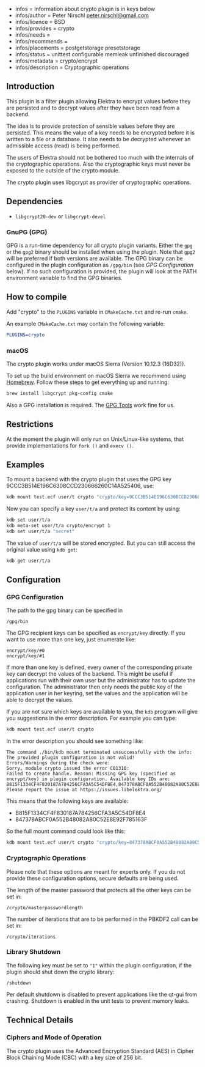 - infos = Information about crypto plugin is in keys below
- infos/author = Peter Nirschl <peter.nirschl@gmail.com>
- infos/licence = BSD
- infos/provides = crypto
- infos/needs =
- infos/recommends =
- infos/placements = postgetstorage presetstorage
- infos/status = unittest configurable memleak unfinished discouraged
- infos/metadata = crypto/encrypt
- infos/description = Cryptographic operations

## Introduction

This plugin is a filter plugin allowing Elektra to encrypt values before they are
persisted and to decrypt values after they have been read from a backend.

The idea is to provide protection of sensible values before they are persisted.
This means the value of a key needs to be encrypted before it is written to a file or a database.
It also needs to be decrypted whenever an admissible access (read) is being performed.

The users of Elektra should not be bothered too much with the internals of the cryptographic operations.
Also the cryptographic keys must never be exposed to the outside of the crypto module.

The crypto plugin uses libgcrypt as provider of cryptographic operations.

## Dependencies

- `libgcrypt20-dev` or `libgcrypt-devel`

### GnuPG (GPG)

GPG is a run-time dependency for all crypto plugin variants.
Either the `gpg` or the `gpg2` binary should be installed when using the plugin.
Note that `gpg2` will be preferred if both versions are available.
The GPG binary can be configured in the plugin configuration as `/gpg/bin` (see _GPG Configuration_ below).
If no such configuration is provided, the plugin will look at the PATH environment variable to find the GPG binaries.

## How to compile

Add "crypto" to the `PLUGINS` variable in `CMakeCache.txt` and re-run `cmake`.

An example `CMakeCache.txt` may contain the following variable:

```cmake
PLUGINS=crypto
```

### macOS

The crypto plugin works under macOS Sierra (Version 10.12.3 (16D32)).

To set up the build environment on macOS Sierra we recommend using [Homebrew](http://brew.sh/).
Follow these steps to get everything up and running:

```sh
brew install libgcrypt pkg-config cmake
```

Also a GPG installation is required. The [GPG Tools](https://gpgtools.org) work fine for us.

## Restrictions

At the moment the plugin will only run on Unix/Linux-like systems, that provide implementations for `fork ()` and `execv ()`.

## Examples

To mount a backend with the crypto plugin that uses the GPG key 9CCC3B514E196C6308CCD230666260C14A525406, use:

```sh
kdb mount test.ecf user/t crypto "crypto/key=9CCC3B514E196C6308CCD230666260C14A525406"
```

Now you can specify a key `user/t/a` and protect its content by using:

```sh
kdb set user/t/a
kdb meta-set user/t/a crypto/encrypt 1
kdb set user/t/a "secret"
```

The value of `user/t/a` will be stored encrypted.
But you can still access the original value using `kdb get`:

```sh
kdb get user/t/a
```

## Configuration

### GPG Configuration

The path to the gpg binary can be specified in

```
/gpg/bin
```

The GPG recipient keys can be specified as `encrypt/key` directly.
If you want to use more than one key, just enumerate like:

```
encrypt/key/#0
encrypt/key/#1
```

If more than one key is defined, every owner of the corresponding private key can decrypt the values of the backend.
This might be useful if applications run with their own user but the administrator has to update the configuration.
The administrator then only needs the public key of the application user in her keyring, set the values and the application will be able to decrypt the values.

If you are not sure which keys are available to you, the `kdb` program will give you suggestions in the error description.
For example you can type:

```sh
kdb mount test.ecf user/t crypto
```

In the error description you should see something like:

```
The command ./bin/kdb mount terminated unsuccessfully with the info:
The provided plugin configuration is not valid!
Errors/Warnings during the check were:
Sorry, module crypto issued the error C01310:
Failed to create handle. Reason: Missing GPG key (specified as encrypt/key) in plugin configuration. Available key IDs are: B815F1334CF4F830187A784256CFA3A5C54DF8E4,847378ABCF0A552B48082A80C52E8E92F785163F
Please report the issue at https://issues.libelektra.org/
```

This means that the following keys are available:

- B815F1334CF4F830187A784256CFA3A5C54DF8E4
- 847378ABCF0A552B48082A80C52E8E92F785163F

So the full mount command could look like this:

```sh
kdb mount test.ecf user/t crypto "crypto/key=847378ABCF0A552B48082A80C52E8E92F785163F"
```

### Cryptographic Operations

Please note that these options are meant for experts only.
If you do not provide these configuration options, secure defaults are being used.

The length of the master password that protects all the other keys can be set in:

```
/crypto/masterpasswordlength
```

The number of iterations that are to be performed in the PBKDF2 call can be set in:

```
/crypto/iterations
```

### Library Shutdown

The following key must be set to `"1"` within the plugin configuration,
if the plugin should shut down the crypto library:

```
/shutdown
```

Per default shutdown is disabled to prevent applications like the qt-gui from crashing.
Shutdown is enabled in the unit tests to prevent memory leaks.

## Technical Details

### Ciphers and Mode of Operation

The crypto plugin uses the Advanced Encryption Standard (AES) in Cipher Block Chaining Mode (CBC) with a key size of 256 bit.
